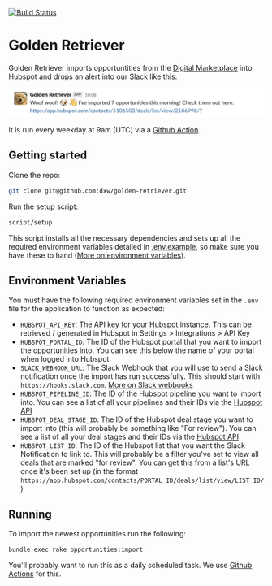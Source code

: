 [![Build Status](https://github.com/dxw/golden_retriever/workflows/Build/badge.svg)](https://github.com/dxw/golden_retriever/actions)

# Golden Retriever

Golden Retriever imports opportuntities from the [Digital Marketplace](https://www.digitalmarketplace.service.gov.uk/digital-outcomes-and-specialists/opportunities) into Hubspot and drops an alert into our Slack like this:

![Woof woof! I've imported 7 opportunities this morning! Check them out here:](./screenshot.png)

It is run every weekday at 9am (UTC) via a [Github Action](https://github.com/dxw/golden-retriever/blob/master/.github/workflows/run.yml).

## Getting started

Clone the repo:

```bash
git clone git@github.com:dxw/golden-retriever.git
```

Run the setup script:

```bash
script/setup
```

This script installs all the necessary dependencies and sets up all the required
environment variables detailed in [.env.example](https://github.com/dxw/golden-retriever/blob/master/.env.example), so make sure you have these to hand ([More on environment variables](https://github.com/dxw/golden-retriever#environment-variables)).

## Environment Variables

You must have the following required environment variables set in the `.env` file for
the application to function as expected:

- `HUBSPOT_API_KEY`: The API key for your Hubspot instance. This can be retrieved / generated in Hubspot in Settings > Integrations > API Key
- `HUBSPOT_PORTAL_ID`: The ID of the Hubspot portal that you want to import the opportunities into. You can see this below the name of your portal when logged into Hubspot
- `SLACK_WEBHOOK_URL`: The Slack Webhook that you will use to send a Slack notification once the import has run successfully. This should start with `https://hooks.slack.com`. [More on Slack webbooks](https://api.slack.com/messaging/webhooks)
- `HUBSPOT_PIPELINE_ID`: The ID of the Hubspot pipeline you want to import into. You can see a list of all your pipelines and their IDs via the [Hubspot API](https://developers.hubspot.com/docs/api/crm/pipelines)
- `HUBSPOT_DEAL_STAGE_ID`: The ID of the Hubspot deal stage you want to import into (this will probably be something like "For review"). You can see a list of all your deal stages and their IDs via the [Hubspot API](https://developers.hubspot.com/docs/api/crm/pipelines)
- `HUBSPOT_LIST_ID`: The ID of the Hubspot list that you want the Slack Notification to link to. This will probably be a filter you've set to view all deals that are marked "for review". You can get this from a list's URL once it's been set up (in the format `https://app.hubspot.com/contacts/PORTAL_ID/deals/list/view/LIST_ID/`)

## Running

To import the newest opportunities run the following:

```bash
bundle exec rake opportunities:import
```

You'll probably want to run this as a daily scheduled task. We use [Github Actions](https://github.com/dxw/golden-retriever/blob/master/.github/workflows/run.yml) for this.
